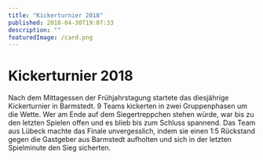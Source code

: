 ```yaml
---
title: "Kickerturnier 2018"
published: 2018-04-30T19:07:33
description: ""
featuredImage: /card.png
---
```


# Kickerturnier 2018

Nach dem Mittagessen der Frühjahrstagung startete das diesjährige Kickerturnier in Barmstedt. 9 Teams kickerten in zwei Gruppenphasen um die Wette. Wer am Ende auf dem Siegertreppchen stehen würde, war bis zu den letzten Spielen offen und es blieb bis zum Schluss spannend. Das Team aus Lübeck machte das Finale unvergesslich, indem sie einen 1:5 Rückstand gegen die Gastgeber aus Barmstedt aufholten und sich in der letzten Spielminute den Sieg sicherten.<img loading="lazy" src="/old/DSC_0052.jpg" alt><img loading="lazy" src="/old/DSC_0080.jpg" alt><img loading="lazy" src="/old/DSC_0114.jpg" alt><img loading="lazy" src="/old/DSC_0116.jpg" alt>